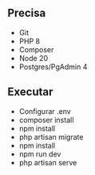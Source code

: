 ## Precisa
- Git
- PHP 8
- Composer
- Node 20
- Postgres/PgAdmin 4

## Executar
- Configurar .env
- composer install
- npm install
- php artisan migrate
- npm install
- npm run dev
- php artisan serve
